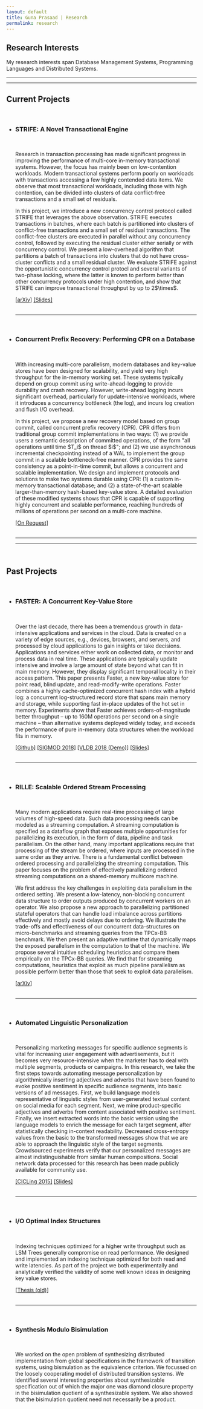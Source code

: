 ```yaml
---
layout: default
title: Guna Prasaad | Research
permalink: research
---
```


<p><h2>Research Interests</h2></p>
<p>My research interests span Database Management Systems, Programming Languages and Distributed Systems. </p>
<hr><hr>
<p><h2>Current Projects</h2></p>
<ul>
<br>
<li>
  <h3>STRIFE: A Novel Transactional Engine</h3> <br>
  <p>Research in transaction processing has made significant progress in improving the performance of multi-core in-memory transactional systems. However, the focus has mainly been on low-contention workloads. Modern transactional systems perform poorly on workloads with transactions accessing a few highly contended data items.  We observe that most transactional workloads, including those with high contention, can be divided into clusters of data conflict-free transactions and a small set of residuals. </p>
  <p>In this project, we introduce a new concurrency control protocol called STRIFE that leverages the above observation. STRIFE executes transactions in batches, where each batch is partitioned into clusters of conflict-free transactions and a small set of residual transactions. The conflict-free clusters are executed in parallel without any concurrency control, followed by executing the residual cluster either serially or with concurrency control. We present a low-overhead algorithm that partitions a batch of transactions into clusters that do not have cross-cluster conflicts and a small residual cluster. We evaluate STRIFE against the opportunistic concurrency control protocl and several variants of two-phase locking, where the latter is known to perform better than other concurrency protocols under high contention, and show that STRIFE can improve transactional throughput by up to 2$\times$. </p>
  <span><a href="https://arxiv.org/abs/1810.01997">[arXiv]</a></span>
  <span><a href="{{site.url}}assets/STRIFE-quals.pptx">[Slides]</a></span>
</li>
<br><hr><br>
<li>
<h3>Concurrent Prefix Recovery: Performing CPR on a Database</h3><br>
<p>With increasing multi-core parallelism, modern databases and key-value stores have been designed for scalability, and yield very high throughput for the in-memory working set. These systems typically depend on group commit using write-ahead-logging to provide durability and crash recovery. However, write-ahead logging incurs significant overhead, particularly for update-intensive workloads, where it introduces a concurrency bottleneck (the log), and incurs log creation and flush I/O overhead. </p>
<p>In this project, we propose a new recovery model based on group commit, called concurrent prefix recovery (CPR). CPR differs from traditional group commit implementations in two ways: (1) we provide users a semantic description of committed operations, of the form "all operations until time $T_i$ on thread $i$"; and (2) we use asynchronous incremental checkpointing instead of a WAL to implement the group commit in a scalable bottleneck-free manner. CPR provides the same consistency as a point-in-time commit, but allows a concurrent and scalable implementation. We design and implement protocols and solutions to make two systems durable using CPR: (1) a custom in-memory transactional database; and (2) a state-of-the-art scalable larger-than-memory hash-based key-value store. A detailed evaluation of these modified systems shows that CPR is capable of supporting highly concurrent and scalable performance, reaching hundreds of millions of operations per second on a multi-core machine.</p>
<span><a href="mailto:guna@cs.washington.edu">[On Request]</a></span>
</li>
<br><hr><hr><br>
</ul>
<p><h2>Past Projects</h2></p>
<ul>
<br>
<li><h3>FASTER: A Concurrent Key-Value Store</h3><br>
<p>Over the last decade, there has been a tremendous growth in data-intensive applications and services in the cloud. Data is created on a variety of edge sources, e.g., devices, browsers, and servers, and processed by cloud applications to gain insights or take decisions. Applications and services either work on collected data, or monitor and process data in real time. These applications are typically update intensive and involve a large amount of state beyond what can fit in main memory. However, they display significant temporal locality in their access pattern. This paper presents Faster, a new key-value store for point read, blind update, and read-modify-write operations. Faster combines a highly cache-optimized concurrent hash index with a hybrid log: a concurrent log-structured record store that spans main memory and storage, while supporting fast in-place updates of the hot set in memory. Experiments show that Faster achieves orders-of-magnitude better throughput – up to 160M operations per second on a single machine – than alternative systems deployed widely today, and exceeds the performance of pure in-memory data structures when the workload fits in memory. </p>
<span><a href="https://github.com/Microsoft/FASTER">[Github]</a></span> 
<span><a href="https://www.microsoft.com/en-us/research/uploads/prod/2018/03/faster-sigmod18.pdf">[SIGMOD 2018]</a></span> <span><a href="http://www.vldb.org/pvldb/vol11/p1930-chandramouli.pdf">[VLDB 2018 (Demo)]</a></span>
<span><a href="{{site.url}}assets/FASTER-sigmod18.pptx">[Slides]</a></span> </li>
<br><hr><br>
<li><h3>RILLE: Scalable Ordered Stream Processing</h3><br>
<p>Many modern applications require real-time processing of large volumes of high-speed data. Such data processing needs can be modeled as a streaming computation. A streaming computation is specified as a dataflow graph that exposes multiple opportunities for parallelizing its execution, in the form of data, pipeline and task parallelism. On the other hand, many important applications require that processing of the stream be ordered, where inputs are processed in the same order as they arrive. There is a fundamental conflict between ordered processing and parallelizing the streaming computation. This paper focuses on the problem of effectively parallelizing ordered streaming computations on a shared-memory multicore machine.  </p>
<p>We first address the key challenges in exploiting data parallelism in the ordered setting. We present a low-latency, non-blocking concurrent data structure to order outputs produced by concurrent workers on an operator. We also propose a new approach to parallelizing partitioned stateful operators that can handle load imbalance across partitions effectively and mostly avoid delays due to ordering. We illustrate the trade-offs and effectiveness of our concurrent data-structures on micro-benchmarks and streaming queries from the TPCx-BB benchmark. We then present an adaptive runtime that dynamically maps the exposed parallelism in the computation to that of the machine. We propose several intuitive scheduling heuristics and compare them empirically on the TPCx-BB queries. We find that for streaming computations, heuristics that exploit as much pipeline parallelism as possible perform better than those that seek to exploit data parallelism. </p>
<span><a href="https://arxiv.org/abs/1803.11328">[arXiv]</a></span> 
</li>
<br><hr><br>
<li><h3>Automated Linguistic Personalization</h3><br>
<p>Personalizing marketing messages for specific audience segments is vital for increasing user engagement with advertisements, but it becomes very resource-intensive when the marketer has to deal with multiple segments, products or campaigns. In this research, we take the first steps towards automating message personalization by algorithmically inserting adjectives and adverbs that have been found to evoke positive sentiment in specific audience segments, into basic versions of ad messages. First, we build language models representative of linguistic styles from user-generated textual content on social media for each segment. Next, we mine product-specific adjectives and adverbs from content associated with positive sentiment. Finally, we insert extracted words into the basic version using the language models to enrich the message for each target segment, after statistically checking in-context readability. Decreased cross-entropy values from the basic to the transformed messages show that we are able to approach the linguistic style of the target segments. Crowdsourced experiments verify that our personalized messages are almost indistinguishable from similar human compositions. Social network data processed for this research has been made publicly available for community use. </p>
<span><a href="https://link.springer.com/chapter/10.1007/978-3-319-18117-2_16">[CICLing 2015]</a></span>
<span><a href="http://people.mpi-inf.mpg.de/~rsaharo/cicling15slides_rsrapgpjpk.pdf">[Slides]</a></span>
</li>
<br><hr><br>
<li><h3>I/O Optimal Index Structures</h3><br>
<p>Indexing techniques optimized for a higher write throughput such as LSM Trees generally compromise on read performance. We designed and implemented an indexing technique optimized for both read and write latencies. As part of the project we both experimentally and analytically verified the validity of some well known ideas in designing key value stores. </p>
<span><a href="{{site.url}}/assets/buffertree-report.pdf">[Thesis (old)]</a></span> </li>
<br><hr><br>
<li><h3>Synthesis Modulo Bisimulation</h3><br>
<p>We worked on the open problem of synthesizing distributed implementation from global specifications in the framework of transition systems, using bismulation as the equivalence criterion. We focussed on the loosely cooperating model of distributed transition systems. We identified several interesting properties about synthesizable specification out of which the major one was diamond closure property in the bisimulation quotient of a synthesizable system. We also showed that the bisimulation quotient need not necessarily be a product. </p> 
</li>
</ul>

